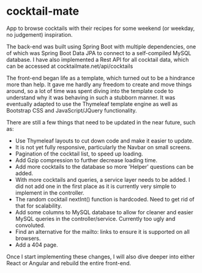 # cocktail-mate
App to browse cocktails with their recipes for some weekend (or weekday, no judgement) inspiration.

The back-end was built using Spring Boot with multiple dependencies, one of which was Spring Boot Data JPA to connect to a self-compiled MySQL database.
I have also implemented a Rest API for all cocktail data, which can be accessed at cocktailmate.net/api/cocktails

The front-end began life as a template, which turned out to be a hindrance more than help. It gave me hardly any freedom to create and move things around, so a lot of time was spent diving into the template code to understand why it was behaving in such a stubborn manner. It was eventually adapted to use the Thymeleaf template engine as well as Bootstrap CSS and JavaScript/JQuery functionality.

There are still a few things that need to be updated in the near future, such as:

- Use Thymeleaf layouts to cut down code and make it easier to update.
- It is not yet fully responsive, particularly the Navbar on small screens.
- Pagination of the cocktail list, to speed up loading.
- Add Gzip compression to further decrease loading time.
- Add more cocktails to the database so more 'Helper' questions can be added.
- With more cocktails and queries, a service layer needs to be added. I did not add one in the first place as it is currently very simple to implement in the controller.
- The random cocktail nextInt() function is hardcoded. Need to get rid of that for scalability.
- Add some columns to MySQL database to allow for cleaner and easier MySQL queries in the controller/service. Currently too ugly and convoluted.
- Find an alternative for the mailto: links to ensure it is supported on all browsers.
- Add a 404 page.

Once I start implementing these changes, I will also dive deeper into either React or Angular and rebuild the entire front-end.
